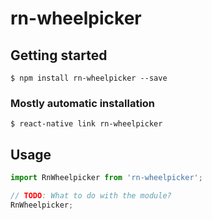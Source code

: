 # rn-wheelpicker

## Getting started

`$ npm install rn-wheelpicker --save`

### Mostly automatic installation

`$ react-native link rn-wheelpicker`

## Usage
```javascript
import RnWheelpicker from 'rn-wheelpicker';

// TODO: What to do with the module?
RnWheelpicker;
```
